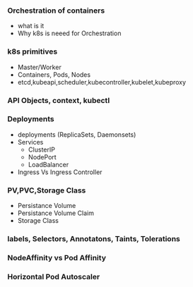 ### Orchestration of containers 
* what is it 
* Why k8s is neeed for Orchestration

### k8s primitives
* Master/Worker
* Containers, Pods, Nodes
* etcd,kubeapi,scheduler,kubecontroller,kubelet,kubeproxy

### API Objects, context, kubectl 

### Deployments
* deployments (ReplicaSets, Daemonsets)
* Services
    + ClusterIP
    + NodePort
    + LoadBalancer
* Ingress Vs Ingress Controller

### PV,PVC,Storage Class
* Persistance Volume
* Persistance Volume Claim
* Storage Class

### labels, Selectors, Annotatons, Taints, Tolerations

### NodeAffinity vs Pod Affinity 

### Horizontal Pod Autoscaler



